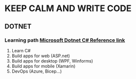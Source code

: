 # KEEP CALM AND WRITE CODE

## DOTNET
### Learning path [Microsoft Dotnet C# Reference link](https://docs.microsoft.com/en-us/learn/dotnet/)
1. Learn C#
2. Build apps for web (ASP.net)
3. Build apps for desktop (WPF, Winforms)
4. Build apps for mobile (Xamarin)
5. DevOps (Azure, Bicep...)



